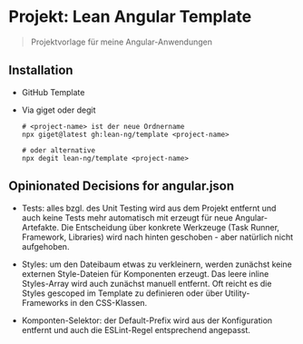 # Projekt: Lean Angular Template

> Projektvorlage für meine Angular-Anwendungen

## Installation

- GitHub Template
- Via giget oder degit

      # <project-name> ist der neue Ordnername
      npx giget@latest gh:lean-ng/template <project-name>

      # oder alternative
      npx degit lean-ng/template <project-name>

## Opinionated Decisions for angular.json

- Tests: alles bzgl. des Unit Testing wird aus dem Projekt entfernt und auch
  keine Tests mehr automatisch mit erzeugt für neue Angular-Artefakte. Die
  Entscheidung über konkrete Werkzeuge (Task Runner, Framework, Libraries) wird
  nach hinten geschoben - aber natürlich nicht aufgehoben.

- Styles: um den Dateibaum etwas zu verkleinern, werden zunächst keine
  externen Style-Dateien für Komponenten erzeugt. Das leere inline Styles-Array
  wird auch zunächst manuell entfernt. Oft reicht es die Styles gescoped im
  Template zu definieren oder über Utility-Frameworks in den CSS-Klassen.

- Komponten-Selektor: der Default-Prefix wird aus der Konfiguration entfernt
  und auch die ESLint-Regel entsprechend angepasst.
